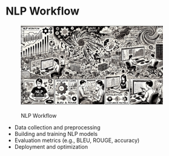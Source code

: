 # NLP Workflow

<div align="left"><figure><img src="../../.gitbook/assets/nlp-workflow-min.png" alt="" width="375"><figcaption><p>NLP Workflow</p></figcaption></figure></div>



* Data collection and preprocessing
* Building and training NLP models
* Evaluation metrics (e.g., BLEU, ROUGE, accuracy)
* Deployment and optimization
